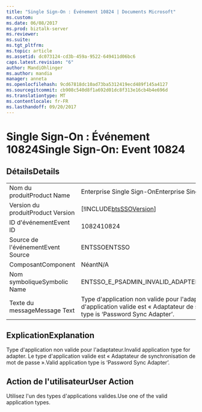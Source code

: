 ```yaml
---
title: "Single Sign-On : Événement 10824 | Documents Microsoft"
ms.custom: 
ms.date: 06/08/2017
ms.prod: biztalk-server
ms.reviewer: 
ms.suite: 
ms.tgt_pltfrm: 
ms.topic: article
ms.assetid: dc073124-cd3b-459a-9522-649411d06bc6
caps.latest.revision: "6"
author: MandiOhlinger
ms.author: mandia
manager: anneta
ms.openlocfilehash: 9cd67818dc10ad73ba5312419ecd489f145a4127
ms.sourcegitcommit: cb908c540d8f1a692d01dc8f313e16cb4b4e696d
ms.translationtype: MT
ms.contentlocale: fr-FR
ms.lasthandoff: 09/20/2017
---
```

# <a name="single-sign-on-event-10824"></a><span data-ttu-id="cc4fb-102">Single Sign-On : Événement 10824</span><span class="sxs-lookup"><span data-stu-id="cc4fb-102">Single Sign-On: Event 10824</span></span>
## <a name="details"></a><span data-ttu-id="cc4fb-103">Détails</span><span class="sxs-lookup"><span data-stu-id="cc4fb-103">Details</span></span>  
  
|||  
|-|-|  
|<span data-ttu-id="cc4fb-104">Nom du produit</span><span class="sxs-lookup"><span data-stu-id="cc4fb-104">Product Name</span></span>|<span data-ttu-id="cc4fb-105">Enterprise Single Sign-On</span><span class="sxs-lookup"><span data-stu-id="cc4fb-105">Enterprise Single Sign-On</span></span>|  
|<span data-ttu-id="cc4fb-106">Version du produit</span><span class="sxs-lookup"><span data-stu-id="cc4fb-106">Product Version</span></span>|[!INCLUDE[btsSSOVersion](../includes/btsssoversion-md.md)]|  
|<span data-ttu-id="cc4fb-107">ID d'événement</span><span class="sxs-lookup"><span data-stu-id="cc4fb-107">Event ID</span></span>|<span data-ttu-id="cc4fb-108">10824</span><span class="sxs-lookup"><span data-stu-id="cc4fb-108">10824</span></span>|  
|<span data-ttu-id="cc4fb-109">Source de l'événement</span><span class="sxs-lookup"><span data-stu-id="cc4fb-109">Event Source</span></span>|<span data-ttu-id="cc4fb-110">ENTSSO</span><span class="sxs-lookup"><span data-stu-id="cc4fb-110">ENTSSO</span></span>|  
|<span data-ttu-id="cc4fb-111">Composant</span><span class="sxs-lookup"><span data-stu-id="cc4fb-111">Component</span></span>|<span data-ttu-id="cc4fb-112">Néant</span><span class="sxs-lookup"><span data-stu-id="cc4fb-112">N/A</span></span>|  
|<span data-ttu-id="cc4fb-113">Nom symbolique</span><span class="sxs-lookup"><span data-stu-id="cc4fb-113">Symbolic Name</span></span>|<span data-ttu-id="cc4fb-114">ENTSSO_E_PSADMIN_INVALID_ADAPTER_TYPE</span><span class="sxs-lookup"><span data-stu-id="cc4fb-114">ENTSSO_E_PSADMIN_INVALID_ADAPTER_TYPE</span></span>|  
|<span data-ttu-id="cc4fb-115">Texte du message</span><span class="sxs-lookup"><span data-stu-id="cc4fb-115">Message Text</span></span>|<span data-ttu-id="cc4fb-116">Type d'application non valide pour l'adaptateur.</span><span class="sxs-lookup"><span data-stu-id="cc4fb-116">Invalid application type for adapter.</span></span> <span data-ttu-id="cc4fb-117">Le type d'application valide est « Adaptateur de synchronisation de mot de passe ».</span><span class="sxs-lookup"><span data-stu-id="cc4fb-117">Valid application type is ‘Password Sync Adapter’.</span></span>|  
  
## <a name="explanation"></a><span data-ttu-id="cc4fb-118">Explication</span><span class="sxs-lookup"><span data-stu-id="cc4fb-118">Explanation</span></span>  
 <span data-ttu-id="cc4fb-119">Type d'application non valide pour l'adaptateur.</span><span class="sxs-lookup"><span data-stu-id="cc4fb-119">Invalid application type for adapter.</span></span> <span data-ttu-id="cc4fb-120">Le type d'application valide est « Adaptateur de synchronisation de mot de passe ».</span><span class="sxs-lookup"><span data-stu-id="cc4fb-120">Valid application type is ‘Password Sync Adapter’.</span></span>  
  
## <a name="user-action"></a><span data-ttu-id="cc4fb-121">Action de l'utilisateur</span><span class="sxs-lookup"><span data-stu-id="cc4fb-121">User Action</span></span>  
 <span data-ttu-id="cc4fb-122">Utilisez l'un des types d'applications valides.</span><span class="sxs-lookup"><span data-stu-id="cc4fb-122">Use one of the valid application types.</span></span>